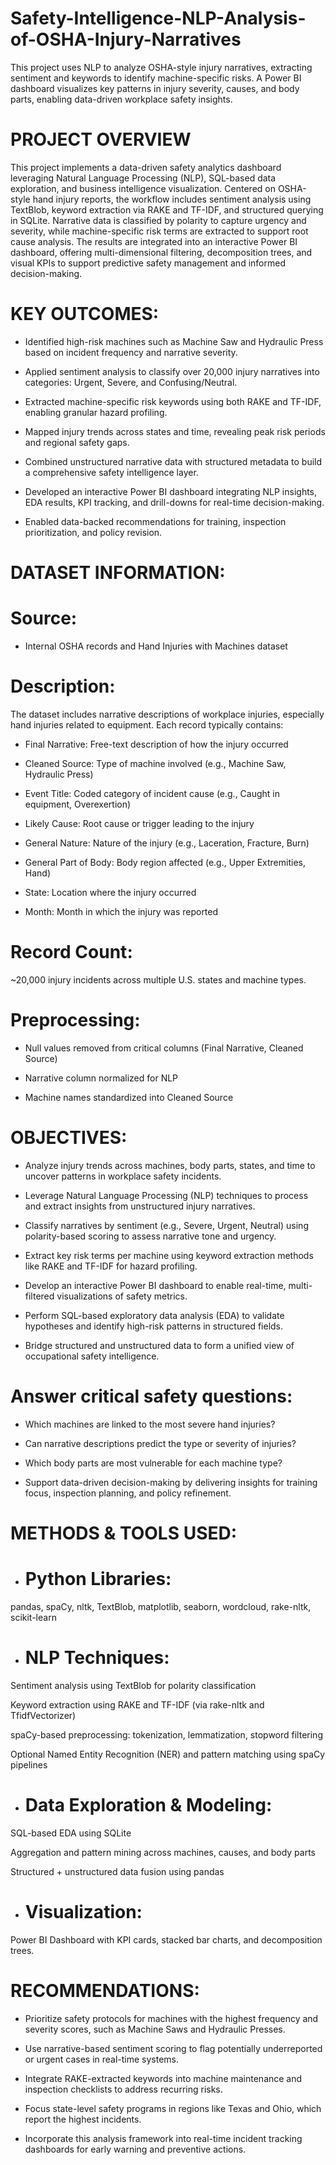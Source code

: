 # Safety-Intelligence-NLP-Analysis-of-OSHA-Injury-Narratives
This project uses NLP to analyze OSHA-style injury narratives, extracting sentiment and keywords to identify machine-specific risks. A Power BI dashboard visualizes key patterns in injury severity, causes, and body parts, enabling data-driven workplace safety insights.


# PROJECT OVERVIEW

This project implements a data-driven safety analytics dashboard leveraging Natural Language Processing (NLP), SQL-based data exploration, and business intelligence visualization. Centered on OSHA-style hand injury reports, the workflow includes sentiment analysis using TextBlob, keyword extraction via RAKE and TF-IDF, and structured querying in SQLite. Narrative data is classified by polarity to capture urgency and severity, while machine-specific risk terms are extracted to support root cause analysis. The results are integrated into an interactive Power BI dashboard, offering multi-dimensional filtering, decomposition trees, and visual KPIs to support predictive safety management and informed decision-making.

# KEY OUTCOMES:

- Identified high-risk machines such as Machine Saw and Hydraulic Press based on incident frequency and narrative severity.

- Applied sentiment analysis to classify over 20,000 injury narratives into categories: Urgent, Severe, and Confusing/Neutral.

- Extracted machine-specific risk keywords using both RAKE and TF-IDF, enabling granular hazard profiling.

- Mapped injury trends across states and time, revealing peak risk periods and regional safety gaps.

- Combined unstructured narrative data with structured metadata to build a comprehensive safety intelligence layer.

- Developed an interactive Power BI dashboard integrating NLP insights, EDA results, KPI tracking, and drill-downs for real-time decision-making.

- Enabled data-backed recommendations for training, inspection prioritization, and policy revision.


# DATASET INFORMATION:

# Source:
- Internal OSHA records and Hand Injuries with Machines dataset

# Description:
The dataset includes narrative descriptions of workplace injuries, especially hand injuries related to equipment. Each record typically contains:
- Final Narrative: Free-text description of how the injury occurred

- Cleaned Source: Type of machine involved (e.g., Machine Saw, Hydraulic Press)

- Event Title: Coded category of incident cause (e.g., Caught in equipment, Overexertion)

- Likely Cause: Root cause or trigger leading to the injury

- General Nature: Nature of the injury (e.g., Laceration, Fracture, Burn)

- General Part of Body: Body region affected (e.g., Upper Extremities, Hand)

- State: Location where the injury occurred

- Month: Month in which the injury was reported

# Record Count:
~20,000 injury incidents across multiple U.S. states and machine types.

# Preprocessing:

- Null values removed from critical columns (Final Narrative, Cleaned Source)

- Narrative column normalized for NLP

- Machine names standardized into Cleaned Source


# OBJECTIVES:

- Analyze injury trends across machines, body parts, states, and time to uncover patterns in workplace safety incidents.

- Leverage Natural Language Processing (NLP) techniques to process and extract insights from unstructured injury narratives.

- Classify narratives by sentiment (e.g., Severe, Urgent, Neutral) using polarity-based scoring to assess narrative tone and urgency.

- Extract key risk terms per machine using keyword extraction methods like RAKE and TF-IDF for hazard profiling.

- Develop an interactive Power BI dashboard to enable real-time, multi-filtered visualizations of safety metrics.

- Perform SQL-based exploratory data analysis (EDA) to validate hypotheses and identify high-risk patterns in structured fields.

- Bridge structured and unstructured data to form a unified view of occupational safety intelligence.

# Answer critical safety questions:
- Which machines are linked to the most severe hand injuries?

- Can narrative descriptions predict the type or severity of injuries?

- Which body parts are most vulnerable for each machine type?

- Support data-driven decision-making by delivering insights for training focus, inspection planning, and policy refinement.


# METHODS & TOOLS USED:

- # Python Libraries:
pandas, spaCy, nltk, TextBlob, matplotlib, seaborn, wordcloud, rake-nltk, scikit-learn

- # NLP Techniques:

Sentiment analysis using TextBlob for polarity classification

Keyword extraction using RAKE and TF-IDF (via rake-nltk and TfidfVectorizer)

spaCy-based preprocessing: tokenization, lemmatization, stopword filtering

Optional Named Entity Recognition (NER) and pattern matching using spaCy pipelines

- # Data Exploration & Modeling:

SQL-based EDA using SQLite

Aggregation and pattern mining across machines, causes, and body parts

Structured + unstructured data fusion using pandas

- # Visualization:

Power BI Dashboard with KPI cards, stacked bar charts, and decomposition trees. 



# RECOMMENDATIONS:

- Prioritize safety protocols for machines with the highest frequency and severity scores, such as Machine Saws and Hydraulic Presses.

- Use narrative-based sentiment scoring to flag potentially underreported or urgent cases in real-time systems.

- Integrate RAKE-extracted keywords into machine maintenance and inspection checklists to address recurring risks.

- Focus state-level safety programs in regions like Texas and Ohio, which report the highest incidents.

- Incorporate this analysis framework into real-time incident tracking dashboards for early warning and preventive actions.

